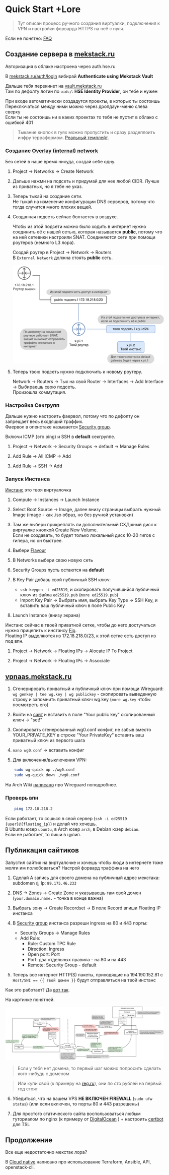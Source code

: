 # Quick Start +Lore

> Тут описан процесс ручного создания виртуалки, подключения к VPN и настройки форварда HTTPS на неё с нуля.

Если не понятно: [FAQ](faq.md)


## Создание сервера в [mekstack.ru](https://mekstack.ru)

Авторизация в облаке настроена через auth.hse.ru

В [mekstack.ru/auth/login](https://mekstack.ru/auth/login) вибирай
**Authenticate using Mekstack Vault**

Дальше тебя перекинет на [vault.mekstack.ru](https://vault.mekstack.ru)  
Там по дефолту логин по ``oidc/``: **HSE Identity Provider**, он тебе и нужен

При входе автоматически создадутся проекты, в которых ты состоишь  
Переключаться между ними можно через дропдаун-меню слева сверху  
Если ты не состоишь ни в каких проектах то тебя не пустит в облако с ошибкой 401

> Тыкание кнопок в гуях можно пропустить и сразу раздеплоить инфру терраформом.
> [Реальный темплейт](https://github.com/mmskv/openstack-project-template).


### Создание [Overlay (internal) network](glossary.md#overlay-network)

Без сетей в наше время никуда, создай себе одну.

1. Project -> Networks -> Create Network

2. Дальше нажми на подсеть и придумай для нее любой CIDR. Лучше из приватных, но я тебе не указ.

3. Теперь тыкай на создание сети.  
   Не тыкай на изменение конфигурации DNS серверов, потому что тогда случится много плохих вещей.

4. Созданная подсеть сейчас болтается в воздухе.

   Чтобы из этой подсети можно было ходить в интернет нужно соединить её
   с нашей сетью, которая называется **public**, потому что на ней
   сетевики настроили SNAT. Соединяются сети при помощи роутеров (немного
   L3 лора).

   Создай роутер в Project -> Network -> Routers  
   В ``External Network`` должна стоять **public** сеть.

   ![l3-lore](images/l3-lore.png)

5. Теперь твою подсеть нужно подключить к новому роутеру.

   Network -> Routers -> Тык на свой Router -> Interfaces -> Add Interface -> Выбираешь свою подсеть.  
   Произошла коммутация.


### Настройка Секгрупп

Дальше нужно настроить фаервол, потому что по дефолту он запрещает весь входящий траффик.  
Фаервол в опенстаке называется [Security group](glossary.md#security-group).

Включи ICMP (это ping) и SSH в **default** секгруппе.

1. Project -> Network -> Security Groups -> default -> Manage Rules

2. Add Rule -> All ICMP -> Add

3. Add Rule -> SSH -> Add


### Запуск Инстанса

[Инстанс](glossary.md#instance) это твоя виртуалочка

1. Compute -> Instances -> Launch Instance

2. Select Boot Source -> Image, далее внизу страницы выбрать нужный Image (image - как .iso образ, но без ручной установки)

3. Там же выбери прикреплять ли дополнительный СХДшный диск к виртуалке кнопкой Create New Volume.  
   Если не создавать, то будет только локальный диск 10-20 гигов с гипера, но он быстрее.

4. Выбери [Flavour](glossary.md#flavor)

5. В Networks выбери свою новую сеть

6. Security Groups пусть остаются на **default**

7. В Key Pair добавь свой публичный SSH ключ:
   - ``ssh-keygen -t ed25519``, и скопировать получившийся публичный ключ из файла ``ed25519.pub`` (``more ed25519.pub``)
   - Import Key Pair -> Выбрать имя, выбрать Key Type -> SSH Key, и вставить ваш публичный ключ в поле Public Key

9. Launch Instance (внизу экрана)

Инстанс сейчас в твоей приватной сетке, чтобы до него достучаться нужно прицепить к инстансу [Fip](glossary.md#fip).  
Floating IP выделяются из 172.18.218.0/23, к этой сетке есть доступ из под впн.

1. Project -> Network -> Floating IPs -> Alocate IP To Project

2. Project -> Network -> Floating IPs -> Associate


## [vpnaas.mekstack.ru](https://vpnaas.mekstack.ru)

1. Сгенерировать приватный и публичный ключ при помощи Wireguard: ``wg genkey | tee wg.key | wg publickey`` - скопировать выведенную строку и запомнить приватный ключ wg.key (``more wg.key`` чтобы посмотреть его)

2. Войти на [сайт](https://vpnaas.mekstack.ru) и вставить в поле "Your public key" скопированный ключ -> "set!"

3. Скопировать сгенерованный wg0.conf конфиг, не забыв вместо YOUR_PRIVATE_KEY в строке "Your PrivateKey" вставить ваш приватный ключ из первого шага

4. ``nano wg0.conf`` -> вставить конфиг

5. Для включения/выключения VPN:
   
``` bash
    sudo wg-quick up ./wg0.conf
    sudo wg-quick down ./wg0.conf
```

На Arch Wiki [написано](https://wiki.archlinux.org/title/WireGuard) про Wireguard поподробнее.


### Проверь впн

``` bash
    ping 172.18.218.2
```

Если работает, то ссшься в свой сервер (``ssh -i ed25519 {user}@{floating_ip}``) и делай что хочешь.  
В Ubuntu юзер ``ubuntu``, в Arch юзер ``arch``, в Debian юзер ``debian``.  
Если не работает, то пиши в цулип.


## Публикация сайтиков

Запустил сайтик на виртуалочке и хочешь чтобы люди в интернете тоже молги им полюбоваться?
Настрой форвард траффика на него

1. Сделай A запись для своего домена на публичный адрес мекстака: subdomen ``@``, Ip: ``89.175.46.233``

2. DNS -> Zones -> Create Zone и указываешь там свой домен (``your.domain.name.`` - точка в конце важна)

3. Выбрать зону -> Create Recordset -> В поле Record впиши Floating IP инстанса

4. В [Security group](glossary.md#security-group) инстанса разреши ingress на 80 и 443 порты:
   - Security Groups -> Manage Rules
   - Add Rule:
      * Rule: Custom TPC Rule
      * Direction: Ingress
      * Open port: Port
      * Port: два отдельных правила - на 80 и на 443
      * Remote: Security Group - default

5. Теперь все интернет HTTP(S) пакеты, приходящие на 194.190.152.81 с ``Host/SNI
   == {{ твой домен }}`` будут отправляться на твой инстанс

Как это работает? Да [вот так](https://github.com/mekstack/mekstack/blob/master/infra/sneedaas/user-data.yaml).

На картинке понятней.

![sneedas](images/sneedaas.png)

> Если у тебя нет домена, то первый шаг можно попросить сделать кого-нибудь с доменом

> Или купи свой (к примеру на [reg.ru](https://www.reg.ru/domain/new/)), они по сто рублей на первый год стоят

6. Убедиться, что на вашем VPS **НЕ ВКЛЮЧЕН FIREWALL** (``sudo ufw status``) (или если включен, то порты 80 и 443 разрешены)

7. Для простого статического сайта воспользоваться любым туториалом по nginx (к примеру от [DigitalOcean](https://www.digitalocean.com/community/tutorials/how-to-install-nginx-on-ubuntu-20-04) ) + настроить [certbot](https://certbot.eff.org/lets-encrypt/) для TSL



## Продолжение

Все еще недостаточно мекстак лора?

В [Cloud native](cloud-native.md) написано про использование Terraform, Ansible, API, openstack-cli.
